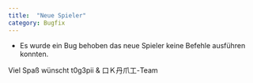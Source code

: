 ```yaml
---
title:  "Neue Spieler"
category: Bugfix
---
```


- Es wurde ein Bug behoben das neue Spieler keine Befehle ausführen konnten.

Viel Spaß wünscht 
t0g3pii
& 口Ｋ丹爪工-Team
